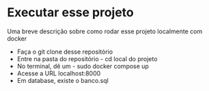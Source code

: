 
# Executar esse projeto

Uma breve descrição sobre como rodar esse projeto localmente com docker 

- Faça o git clone desse repositório
- Entre na pasta do repositório - cd local do projeto
- No terminal, dê um - sudo docker compose up
- Acesse a URL localhost:8000
- Em database, existe o banco.sql
